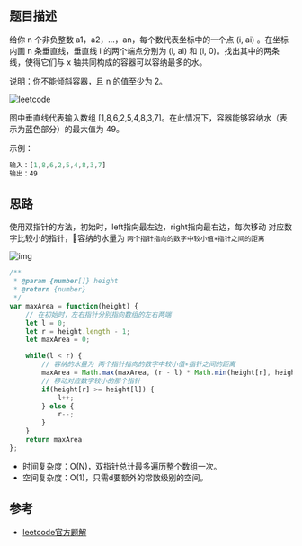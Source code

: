 ## 题目描述
给你 n 个非负整数 a1，a2，...，an，每个数代表坐标中的一个点 (i, ai) 。在坐标内画 n 条垂直线，垂直线 i 的两个端点分别为 (i, ai) 和 (i, 0)。找出其中的两条线，使得它们与 x 轴共同构成的容器可以容纳最多的水。

说明：你不能倾斜容器，且 n 的值至少为 2。

![leetcode](http://aliyun-lc-upload.oss-cn-hangzhou.aliyuncs.com/aliyun-lc-upload/uploads/2018/07/25/question_11.jpg)

图中垂直线代表输入数组 [1,8,6,2,5,4,8,3,7]。在此情况下，容器能够容纳水（表示为蓝色部分）的最大值为 49。

示例：
```js
输入：[1,8,6,2,5,4,8,3,7]
输出：49
```

## 思路
使用双指针的方法，初始时，left指向最左边，right指向最右边，每次移动 对应数字比较小的指针，容纳的水量为 `两个指针指向的数字中较小值∗指针之间的距离`

![img](https://cdn.suisuijiang.com/ImageMessage/5adad39555703565e79040fa_1587199211576.gif?width=624&height=375&imageView2/1/q/80)

```js
/**
 * @param {number[]} height
 * @return {number}
 */
var maxArea = function(height) {
    // 在初始时，左右指针分别指向数组的左右两端
    let l = 0;
    let r = height.length - 1;
    let maxArea = 0;

    while(l < r) {
        // 容纳的水量为 两个指针指向的数字中较小值∗指针之间的距离
        maxArea = Math.max(maxArea, (r - l) * Math.min(height[r], height[l]));
        // 移动对应数字较小的那个指针
        if(height[r] >= height[l]) {
            l++;
        } else {
            r--;
        }
    }
    return maxArea
};
```
- 时间复杂度：O(N)，双指针总计最多遍历整个数组一次。
- 空间复杂度：O(1)，只需d要额外的常数级别的空间。

## 参考
- [leetcode官方题解](https://leetcode-cn.com/problems/container-with-most-water/solution/sheng-zui-duo-shui-de-rong-qi-by-leetcode-solution/)